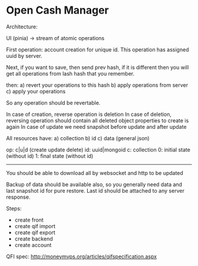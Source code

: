 # Open Cash Manager

Architecture:

UI (pinia) -> stream of atomic operations

First operation: account creation for unique id. This operation has assigned uuid by server.

Next, if you want to save, then send prev hash, 
 if it is different then you will get all operations from lash hash that you remember.

then:
a) revert your operations to this hash
b) apply operations from server
c) apply your operations

So any operation should be revertable.

In case of creation, reverse operation is deletion
In case of deletion, reversing operation should contain all deleted object properties to create is again
In case of update we need snapshot before update and after update

All resources have:
a) collection
b) id
c) data (general json)

op: c|u|d (create update delete)
id: uuid|mongoid
c: collection
0: initial state (without id)
1: final state (without id)

---

You should be able to download all by websocket and http to be updated

Backup of data should be available also, so you generally need data and last snapshot id for pure restore.
Last id should be attached to any server response.

Steps:
- create front
- create qif import
- create qif export
- create backend
- create account

QFI spec: http://moneymvps.org/articles/qifspecification.aspx
